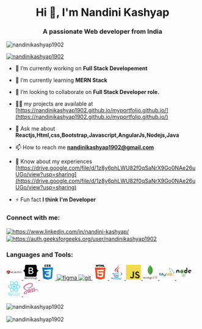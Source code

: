 <h1 align="center">Hi 👋, I'm Nandini Kashyap</h1>
<h3 align="center">A passionate Web developer from India</h3>

<p align="left"> <img src="https://komarev.com/ghpvc/?username=nandinikashyap1902&label=Profile%20views&color=0e75b6&style=flat" alt="nandinikashyap1902" /> </p>

<p align="left"> <a href="https://github.com/ryo-ma/github-profile-trophy"><img src="https://github-profile-trophy.vercel.app/?username=nandinikashyap1902" alt="nandinikashyap1902" /></a> </p>

- 🔭 I’m currently working on **Full Stack Developement**

- 🌱 I’m currently learning **MERN Stack**

- 👯 I’m looking to collaborate on **Full Stack Developer role.**

- 👨‍💻 my projects are available at [https://nandinikashyap1902.github.io/myportfolio.github.io/](https://nandinikashyap1902.github.io/myportfolio.github.io/)

- 💬 Ask me about **Reactjs,Html,css,Bootstrap,Javascript,AngularJs,Nodejs,Java**

- 📫 How to reach me **nandinikashyap1902@gmail.com**

- 📄 Know about my experiences [https://drive.google.com/file/d/1z8y6phLWU82f0qSaNrX9Go0NAe26uUGo/view?usp=sharing](https://drive.google.com/file/d/1z8y6phLWU82f0qSaNrX9Go0NAe26uUGo/view?usp=sharing)

- ⚡ Fun fact **I think I'm Developer**

<h3 align="left">Connect with me:</h3>
<p align="left">
<a href="https://linkedin.com/in/https://www.linkedin.com/in/nandini-kashyap/" target="blank"><img align="center" src="https://raw.githubusercontent.com/rahuldkjain/github-profile-readme-generator/master/src/images/icons/Social/linked-in-alt.svg" alt="https://www.linkedin.com/in/nandini-kashyap/" height="30" width="40" /></a>
<a href="https://auth.geeksforgeeks.org/user/https://auth.geeksforgeeks.org/user/nandinikashyap1902" target="blank"><img align="center" src="https://raw.githubusercontent.com/rahuldkjain/github-profile-readme-generator/master/src/images/icons/Social/geeks-for-geeks.svg" alt="https://auth.geeksforgeeks.org/user/nandinikashyap1902" height="30" width="40" /></a>
</p>

<h3 align="left">Languages and Tools:</h3>
<p align="left"> <a href="https://angular.io" target="_blank" rel="noreferrer"> <img src="https://raw.githubusercontent.com/devicons/devicon/master/icons/angularjs/angularjs-original-wordmark.svg" alt="angularjs" width="40" height="40"/> </a> <a href="https://getbootstrap.com" target="_blank" rel="noreferrer"> <img src="https://raw.githubusercontent.com/devicons/devicon/master/icons/bootstrap/bootstrap-plain-wordmark.svg" alt="bootstrap" width="40" height="40"/> </a> <a href="https://www.w3schools.com/css/" target="_blank" rel="noreferrer"> <img src="https://raw.githubusercontent.com/devicons/devicon/master/icons/css3/css3-original-wordmark.svg" alt="css3" width="40" height="40"/> </a> <a href="https://www.figma.com/" target="_blank" rel="noreferrer"> <img src="https://www.vectorlogo.zone/logos/figma/figma-icon.svg" alt="figma" width="40" height="40"/> </a> <a href="https://git-scm.com/" target="_blank" rel="noreferrer"> <img src="https://www.vectorlogo.zone/logos/git-scm/git-scm-icon.svg" alt="git" width="40" height="40"/> </a> <a href="https://www.w3.org/html/" target="_blank" rel="noreferrer"> <img src="https://raw.githubusercontent.com/devicons/devicon/master/icons/html5/html5-original-wordmark.svg" alt="html5" width="40" height="40"/> </a> <a href="https://www.java.com" target="_blank" rel="noreferrer"> <img src="https://raw.githubusercontent.com/devicons/devicon/master/icons/java/java-original.svg" alt="java" width="40" height="40"/> </a> <a href="https://developer.mozilla.org/en-US/docs/Web/JavaScript" target="_blank" rel="noreferrer"> <img src="https://raw.githubusercontent.com/devicons/devicon/master/icons/javascript/javascript-original.svg" alt="javascript" width="40" height="40"/> </a> <a href="https://www.mongodb.com/" target="_blank" rel="noreferrer"> <img src="https://raw.githubusercontent.com/devicons/devicon/master/icons/mongodb/mongodb-original-wordmark.svg" alt="mongodb" width="40" height="40"/> </a> <a href="https://www.mysql.com/" target="_blank" rel="noreferrer"> <img src="https://raw.githubusercontent.com/devicons/devicon/master/icons/mysql/mysql-original-wordmark.svg" alt="mysql" width="40" height="40"/> </a> <a href="https://nodejs.org" target="_blank" rel="noreferrer"> <img src="https://raw.githubusercontent.com/devicons/devicon/master/icons/nodejs/nodejs-original-wordmark.svg" alt="nodejs" width="40" height="40"/> </a> <a href="https://reactjs.org/" target="_blank" rel="noreferrer"> <img src="https://raw.githubusercontent.com/devicons/devicon/master/icons/react/react-original-wordmark.svg" alt="react" width="40" height="40"/> </a> <a href="https://sass-lang.com" target="_blank" rel="noreferrer"> <img src="https://raw.githubusercontent.com/devicons/devicon/master/icons/sass/sass-original.svg" alt="sass" width="40" height="40"/> </a> </p>

<p><img align="center" src="https://github-readme-stats.vercel.app/api/top-langs?username=nandinikashyap1902&show_icons=true&locale=en&layout=compact" alt="nandinikashyap1902" /></p>

<p><img align="center" src="https://github-readme-streak-stats.herokuapp.com/?user=nandinikashyap1902&" alt="nandinikashyap1902" /></p>
